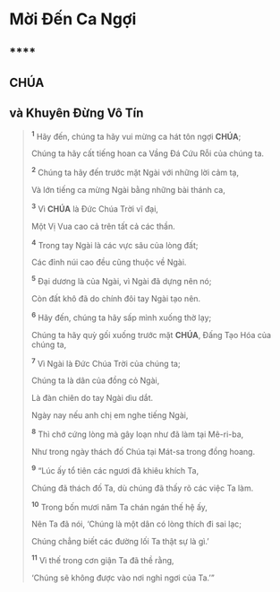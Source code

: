 # Mời Đến Ca Ngợi

## ****

## CHÚA

## và Khuyên Đừng Vô Tín

> <sup><b>1</b></sup> Hãy đến, chúng ta hãy vui mừng ca hát tôn ngợi **CHÚA**;
>
> Chúng ta hãy cất tiếng hoan ca Vầng Đá Cứu Rỗi của chúng ta.
>
> <sup><b>2</b></sup> Chúng ta hãy đến trước mặt Ngài với những lời cảm tạ,
>
> Và lớn tiếng ca mừng Ngài bằng những bài thánh ca,
>
> <sup><b>3</b></sup> Vì **CHÚA** là Đức Chúa Trời vĩ đại,
>
> Một Vị Vua cao cả trên tất cả các thần.
>
> <sup><b>4</b></sup> Trong tay Ngài là các vực sâu của lòng đất;
>
> Các đỉnh núi cao đều cũng thuộc về Ngài.
>
> <sup><b>5</b></sup> Đại dương là của Ngài, vì Ngài đã dựng nên nó;
>
> Còn đất khô đã do chính đôi tay Ngài tạo nên.
>
> <sup><b>6</b></sup> Hãy đến, chúng ta hãy sấp mình xuống thờ lạy;
>
> Chúng ta hãy quỳ gối xuống trước mặt **CHÚA**, Đấng Tạo Hóa của chúng ta,
>
> <sup><b>7</b></sup> Vì Ngài là Đức Chúa Trời của chúng ta;
>
> Chúng ta là dân của đồng cỏ Ngài,
>
> Là đàn chiên do tay Ngài dìu dắt.
>
> Ngày nay nếu anh chị em nghe tiếng Ngài,
>
> <sup><b>8</b></sup> Thì chớ cứng lòng mà gây loạn như đã làm tại Mê-ri-ba,
>
> Như trong ngày thách đố Chúa tại Mát-sa trong đồng hoang.
>
> <sup><b>9</b></sup> “Lúc ấy tổ tiên các ngươi đã khiêu khích Ta,
>
> Chúng đã thách đố Ta, dù chúng đã thấy rõ các việc Ta làm.
>
> <sup><b>10</b></sup> Trong bốn mươi năm Ta chán ngán thế hệ ấy,
>
> Nên Ta đã nói, ‘Chúng là một dân có lòng thích đi sai lạc;
>
> Chúng chẳng biết các đường lối Ta thật sự là gì.’
>
> <sup><b>11</b></sup> Vì thế trong cơn giận Ta đã thề rằng,
>
> ‘Chúng sẽ không được vào nơi nghỉ ngơi của Ta.’”